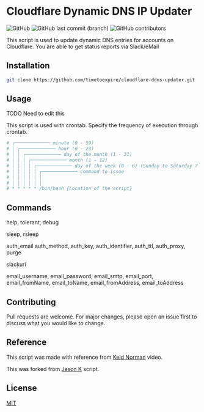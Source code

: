 # Cloudflare Dynamic DNS IP Updater
<img alt="GitHub" src="https://img.shields.io/github/license/timetoexpire/cloudflare-ddns-updater?color=black"> <img alt="GitHub last commit (branch)" src="https://img.shields.io/github/last-commit/timetoexpire/cloudflare-ddns-updater/main"> <img alt="GitHub contributors" src="https://img.shields.io/github/contributors/timetoexpire/cloudflare-ddns-updater">

This script is used to update dynamic DNS entries for accounts on Cloudflare.
You are able to get status reports via Slack/eMail

## Installation

```bash
git clone https://github.com/timetoexpire/cloudflare-ddns-updater.git
```

## Usage

TODO Need to edit this

This script is used with crontab. Specify the frequency of execution through crontab.

```bash
# ┌───────────── minute (0 - 59)
# │ ┌───────────── hour (0 - 23)
# │ │ ┌───────────── day of the month (1 - 31)
# │ │ │ ┌───────────── month (1 - 12)
# │ │ │ │ ┌───────────── day of the week (0 - 6) (Sunday to Saturday 7 is also Sunday on some systems)
# │ │ │ │ │ ┌───────────── command to issue                               
# │ │ │ │ │ │
# │ │ │ │ │ │
# * * * * * /bin/bash {Location of the script}
```

## Commands

help, tolerant, debug

sleep, rsleep

auth_email auth_method, auth_key, auth_identifier, auth_ttl, auth_proxy, purge

slackuri

email_username, email_password, email_smtp, email_port, email_fromName, email_toName, email_fromAddress, email_toAddress

## Contributing
Pull requests are welcome. For major changes, please open an issue first to discuss what you would like to change.

## Reference
This script was made with reference from [Keld Norman](https://www.youtube.com/watch?v=vSIBkH7sxos) video.

This was forked from [Jason K](https://github.com/K0p1-Git/cloudflare-ddns-updater) script.

## License
[MIT](https://github.com/timetoexpire/cloudflare-ddns-updater/blob/main/LICENSE)
